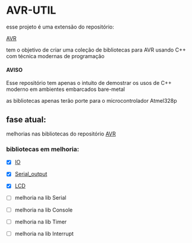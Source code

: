 # AVR-UTIL
esse projeto é uma extensão do repositório:

[AVR](https://github.com/RecursiveError/AVR)

tem o objetivo de criar uma coleção de bibliotecas para AVR usando C++ com técnica modernas de programação   

#### AVISO
Esse repositório tem apenas o intuito de demostrar os usos de C++ moderno em ambientes embarcados bare-metal 

as bibliotecas apenas terão porte para o microcontrolador Atmel328p 

## fase atual:
melhorias nas bibliotecas do repositório 
[AVR](https://github.com/RecursiveError/AVR)
### bibliotecas em melhoria:

- [x] [IO](lib/IO)
- [x] [Serial_output](lib/SO)
- [x] [LCD](lib/LCD)
- [ ] melhoria na lib Serial
- [ ] melhoria na lib Console
- [ ] melhoria na lib Timer
- [ ] melhoria na lib Interrupt


